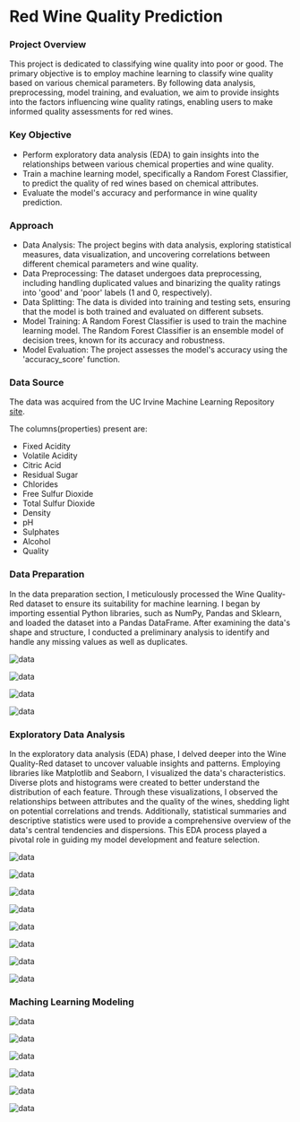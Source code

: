 # Red Wine Quality Prediction



### Project Overview

This project is dedicated to classifying wine quality into poor or good. The primary objective is to employ machine learning to classify wine quality based on various chemical parameters. By following data analysis, preprocessing, model training, and evaluation, we aim to provide insights into the factors influencing wine quality ratings, enabling users to make informed quality assessments for red wines.


### Key Objective

- Perform exploratory data analysis (EDA) to gain insights into the relationships between various chemical properties and wine quality.
- Train a machine learning model, specifically a Random Forest Classifier, to predict the quality of red wines based on chemical attributes.
- Evaluate the model's accuracy and performance in wine quality prediction.


### Approach

- Data Analysis: The project begins with data analysis, exploring statistical measures, data visualization, and uncovering correlations between different chemical parameters and wine quality.
- Data Preprocessing: The dataset undergoes data preprocessing, including handling duplicated values and binarizing the quality ratings into 'good' and 'poor' labels (1 and 0, respectively).
- Data Splitting: The data is divided into training and testing sets, ensuring that the model is both trained and evaluated on different subsets.
- Model Training: A Random Forest Classifier is used to train the machine learning model. The Random Forest Classifier is an ensemble model of decision trees, known for its accuracy and robustness.
- Model Evaluation: The project assesses the model's accuracy using the 'accuracy_score' function.


### Data Source

The data was acquired from the UC Irvine Machine Learning Repository [site](http://archive.ics.uci.edu/dataset/186/wine+quality).

The columns(properties) present are:

- Fixed Acidity
- Volatile Acidity
- Citric Acid
- Residual Sugar
- Chlorides
- Free Sulfur Dioxide
- Total Sulfur Dioxide
- Density
- pH
- Sulphates
- Alcohol
- Quality

### Data Preparation

In the data preparation section, I meticulously processed the Wine Quality-Red dataset to ensure its suitability for machine learning. I began by importing essential Python libraries, such as NumPy, Pandas and Sklearn, and loaded the dataset into a Pandas DataFrame. After examining the data's shape and structure, I conducted a preliminary analysis to identify and handle any missing values as well as duplicates. 

![data](https://github.com/hayfordatim/Red-Wine-Quality-Prediction/blob/main/Images/carbon-4.png)

![data](https://github.com/hayfordatim/Red-Wine-Quality-Prediction/blob/main/Images/s1.png)

![data](https://github.com/hayfordatim/Red-Wine-Quality-Prediction/blob/main/Images/carbon-6.png)

![data](https://github.com/hayfordatim/Red-Wine-Quality-Prediction/blob/main/Images/s2.png)


### Exploratory Data Analysis

In the exploratory data analysis (EDA) phase, I delved deeper into the Wine Quality-Red dataset to uncover valuable insights and patterns. Employing libraries like Matplotlib and Seaborn, I visualized the data's characteristics. Diverse plots and histograms were created to better understand the distribution of each feature. Through these visualizations, I observed the relationships between attributes and the quality of the wines, shedding light on potential correlations and trends. Additionally, statistical summaries and descriptive statistics were used to provide a comprehensive overview of the data's central tendencies and dispersions. This EDA process played a pivotal role in guiding my model development and feature selection.

![data](https://github.com/hayfordatim/Red-Wine-Quality-Prediction/blob/main/Images/carbon-7.png)

![data](https://github.com/hayfordatim/Red-Wine-Quality-Prediction/blob/main/Images/s4.png)

![data](https://github.com/hayfordatim/Red-Wine-Quality-Prediction/blob/main/Images/carbon-8.png)

![data](https://github.com/hayfordatim/Red-Wine-Quality-Prediction/blob/main/Images/s5.png)

![data](https://github.com/hayfordatim/Red-Wine-Quality-Prediction/blob/main/Images/carbon-9.png)

![data](https://github.com/hayfordatim/Red-Wine-Quality-Prediction/blob/main/Images/s6.png)

![data](https://github.com/hayfordatim/Red-Wine-Quality-Prediction/blob/main/Images/carbon-10.png)

![data](https://github.com/hayfordatim/Red-Wine-Quality-Prediction/blob/main/Images/s7.png)

### Maching Learning Modeling

![data](https://github.com/hayfordatim/Red-Wine-Quality-Prediction/blob/main/Images/carbon-11.png)

![data](https://github.com/hayfordatim/Red-Wine-Quality-Prediction/blob/main/Images/carbon-12.png)

![data](https://github.com/hayfordatim/Red-Wine-Quality-Prediction/blob/main/Images/carbon-13.png)

![data](https://github.com/hayfordatim/Red-Wine-Quality-Prediction/blob/main/Images/carbon-14.png)

![data](https://github.com/hayfordatim/Red-Wine-Quality-Prediction/blob/main/Images/carbon-15.png)

![data](https://github.com/hayfordatim/Red-Wine-Quality-Prediction/blob/main/Images/s8.png)
